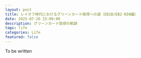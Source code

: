 ```yaml
---
layout: post
title: レイオフ時代におけるグリーンカード取得への道（EB1B/EB2-NIW編）
date: 2025-07-26 15:09:00
description: グリーンカード取得の軌跡
tags: life
categories: Life
featured: false
---
```


To be written
